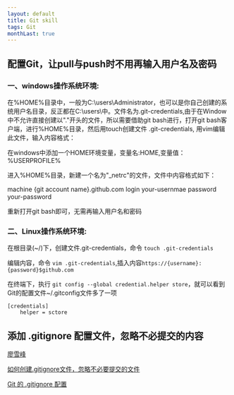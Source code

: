 ```yaml
---
layout: default
title: Git skill
tags: Git
monthLast: true
---
```


## 配置Git，让pull与push时不用再输入用户名及密码

### 一、windows操作系统环境:

在%HOME%目录中，一般为C:\users\Administrator，也可以是你自己创建的系统用户名目录，反正都在C:\users\中。文件名为.git-credentials,由于在Window中不允许直接创建以"."开头的文件，所以需要借助git bash进行，打开git bash客户端，进行%HOME%目录，然后用touch创建文件 .git-credentials, 用vim编辑此文件，输入内容格式：

在windows中添加一个HOME环境变量，变量名:HOME,变量值：%USERPROFILE%

进入%HOME%目录，新建一个名为"_netrc"的文件，文件中内容格式如下：


machine {git account name}.github.com
login your-usernmae
password your-password


重新打开git bash即可，无需再输入用户名和密码


### 二、Linux操作系统环境:

在根目录(~/)下，创建文件.git-credentials，命令 `touch .git-credentials`

编辑内容，命令 `vim .git-credentials`,插入内容`https://{username}:{password}$github.com`

在终端下，执行 `git config --global credential.helper store`，就可以看到Git的配置文件~/.gitconfig文件多了一项

~~~
[credentials]
	helper = sctore
~~~

## 添加 .gitignore 配置文件，忽略不必提交的内容

[廖雪峰](http://www.liaoxuefeng.com/wiki/0013739516305929606dd18361248578c67b8067c8c017b000/0013758404317281e54b6f5375640abbb11e67be4cd49e0000)

[如何创建.gitignore文件，忽略不必要提交的文件](http://zhidao.baidu.com/link?url=FZ7piakFlmvA96op1r06E1MLs3XIrjQB7MSLHRBqwj6hzef_9zTUFuD9EQNKkZfg8Yb8ozQWkGR_8_t2Y3OwnYdfhtF2wvydnYkEUfhDNHK)

[Git 的 .gitignore 配置](http://www.cnblogs.com/haiq/archive/2012/12/26/2833746.html)